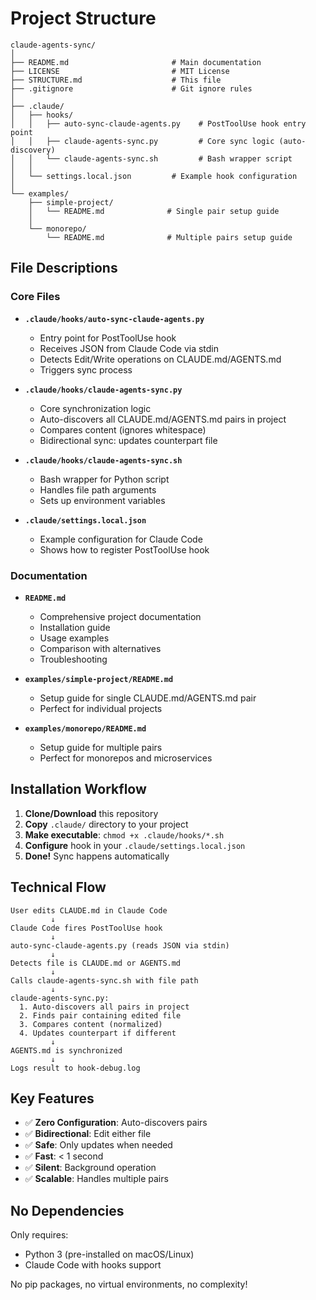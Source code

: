 # Project Structure

```
claude-agents-sync/
│
├── README.md                       # Main documentation
├── LICENSE                         # MIT License
├── STRUCTURE.md                    # This file
├── .gitignore                      # Git ignore rules
│
├── .claude/
│   ├── hooks/
│   │   ├── auto-sync-claude-agents.py    # PostToolUse hook entry point
│   │   ├── claude-agents-sync.py         # Core sync logic (auto-discovery)
│   │   └── claude-agents-sync.sh         # Bash wrapper script
│   │
│   └── settings.local.json         # Example hook configuration
│
└── examples/
    ├── simple-project/
    │   └── README.md              # Single pair setup guide
    │
    └── monorepo/
        └── README.md              # Multiple pairs setup guide
```

## File Descriptions

### Core Files

- **`.claude/hooks/auto-sync-claude-agents.py`**
  - Entry point for PostToolUse hook
  - Receives JSON from Claude Code via stdin
  - Detects Edit/Write operations on CLAUDE.md/AGENTS.md
  - Triggers sync process

- **`.claude/hooks/claude-agents-sync.py`**
  - Core synchronization logic
  - Auto-discovers all CLAUDE.md/AGENTS.md pairs in project
  - Compares content (ignores whitespace)
  - Bidirectional sync: updates counterpart file

- **`.claude/hooks/claude-agents-sync.sh`**
  - Bash wrapper for Python script
  - Handles file path arguments
  - Sets up environment variables

- **`.claude/settings.local.json`**
  - Example configuration for Claude Code
  - Shows how to register PostToolUse hook

### Documentation

- **`README.md`**
  - Comprehensive project documentation
  - Installation guide
  - Usage examples
  - Comparison with alternatives
  - Troubleshooting

- **`examples/simple-project/README.md`**
  - Setup guide for single CLAUDE.md/AGENTS.md pair
  - Perfect for individual projects

- **`examples/monorepo/README.md`**
  - Setup guide for multiple pairs
  - Perfect for monorepos and microservices

## Installation Workflow

1. **Clone/Download** this repository
2. **Copy** `.claude/` directory to your project
3. **Make executable**: `chmod +x .claude/hooks/*.sh`
4. **Configure** hook in your `.claude/settings.local.json`
5. **Done!** Sync happens automatically

## Technical Flow

```
User edits CLAUDE.md in Claude Code
         ↓
Claude Code fires PostToolUse hook
         ↓
auto-sync-claude-agents.py (reads JSON via stdin)
         ↓
Detects file is CLAUDE.md or AGENTS.md
         ↓
Calls claude-agents-sync.sh with file path
         ↓
claude-agents-sync.py:
  1. Auto-discovers all pairs in project
  2. Finds pair containing edited file
  3. Compares content (normalized)
  4. Updates counterpart if different
         ↓
AGENTS.md is synchronized
         ↓
Logs result to hook-debug.log
```

## Key Features

- ✅ **Zero Configuration**: Auto-discovers pairs
- ✅ **Bidirectional**: Edit either file
- ✅ **Safe**: Only updates when needed
- ✅ **Fast**: < 1 second
- ✅ **Silent**: Background operation
- ✅ **Scalable**: Handles multiple pairs

## No Dependencies

Only requires:
- Python 3 (pre-installed on macOS/Linux)
- Claude Code with hooks support

No pip packages, no virtual environments, no complexity!
